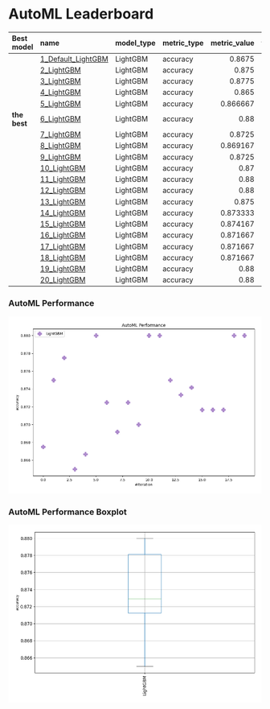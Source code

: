 # AutoML Leaderboard

| Best model   | name                                               | model_type   | metric_type   |   metric_value |   train_time |
|:-------------|:---------------------------------------------------|:-------------|:--------------|---------------:|-------------:|
|              | [1_Default_LightGBM](1_Default_LightGBM/README.md) | LightGBM     | accuracy      |       0.8675   |         5.9  |
|              | [2_LightGBM](2_LightGBM/README.md)                 | LightGBM     | accuracy      |       0.875    |         5.1  |
|              | [3_LightGBM](3_LightGBM/README.md)                 | LightGBM     | accuracy      |       0.8775   |         5.42 |
|              | [4_LightGBM](4_LightGBM/README.md)                 | LightGBM     | accuracy      |       0.865    |         5.42 |
|              | [5_LightGBM](5_LightGBM/README.md)                 | LightGBM     | accuracy      |       0.866667 |         5.7  |
| **the best** | [6_LightGBM](6_LightGBM/README.md)                 | LightGBM     | accuracy      |       0.88     |         5.26 |
|              | [7_LightGBM](7_LightGBM/README.md)                 | LightGBM     | accuracy      |       0.8725   |         5.49 |
|              | [8_LightGBM](8_LightGBM/README.md)                 | LightGBM     | accuracy      |       0.869167 |         5.37 |
|              | [9_LightGBM](9_LightGBM/README.md)                 | LightGBM     | accuracy      |       0.8725   |         5.35 |
|              | [10_LightGBM](10_LightGBM/README.md)               | LightGBM     | accuracy      |       0.87     |         5.58 |
|              | [11_LightGBM](11_LightGBM/README.md)               | LightGBM     | accuracy      |       0.88     |         5.63 |
|              | [12_LightGBM](12_LightGBM/README.md)               | LightGBM     | accuracy      |       0.88     |         5.8  |
|              | [13_LightGBM](13_LightGBM/README.md)               | LightGBM     | accuracy      |       0.875    |         5.33 |
|              | [14_LightGBM](14_LightGBM/README.md)               | LightGBM     | accuracy      |       0.873333 |         6.09 |
|              | [15_LightGBM](15_LightGBM/README.md)               | LightGBM     | accuracy      |       0.874167 |         5.8  |
|              | [16_LightGBM](16_LightGBM/README.md)               | LightGBM     | accuracy      |       0.871667 |         5.5  |
|              | [17_LightGBM](17_LightGBM/README.md)               | LightGBM     | accuracy      |       0.871667 |         5.76 |
|              | [18_LightGBM](18_LightGBM/README.md)               | LightGBM     | accuracy      |       0.871667 |         6.06 |
|              | [19_LightGBM](19_LightGBM/README.md)               | LightGBM     | accuracy      |       0.88     |         6.19 |
|              | [20_LightGBM](20_LightGBM/README.md)               | LightGBM     | accuracy      |       0.88     |         5.82 |

### AutoML Performance
![AutoML Performance](ldb_performance.png)

### AutoML Performance Boxplot
![AutoML Performance Boxplot](ldb_performance_boxplot.png)